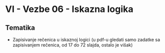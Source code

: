 # VI - Vezbe 06 - Iskazna logika

## Tematika
- Zapisivanje rečenica u iskaznoj logici (u pdf-u gledati samo zadatke sa zapisivanjem rečenica, od 17 do 72 slajda, ostalo je višak)



